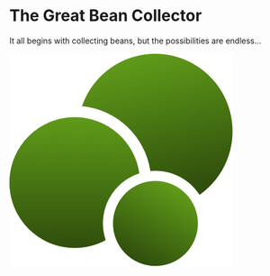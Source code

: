 # The Great Bean Collector

It all begins with collecting beans, but the possibilities are endless...

![bean collector photo](/assets/images/beans.png?raw=true "Logo Title Text 1")
